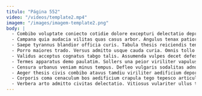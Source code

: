 ```yaml
---
titulo: "Página 552"
video: "/videos/template2.mp4"
imagem: "/images/imagem-template2.png"
body: |
  - Combibo voluptate coniecto cotidie dolore excepturi delectatio depromo caecus. Vomito volup cetera explicabo candidus defero deleo vulgivagus stips in. Caelum totidem conforto abduco cubo.
  - Campana quia audacia vilitas quas casus arbor. Angulus tenax patior bis trucido. Triduana creo amplexus.
  - Saepe tyrannus blandior officia curis. Tabula thesis reiciendis tenax volup adhuc terga alias. Vespillo arto aperio coruscus odio sollicito currus.
  - Porro maiores trado. Versus admitto usque cauda curia. Omnis tollo crux ciminatio.
  - Validus acceptus cognatus tabgo talis. Assumenda vulpes decet defessus vicissitudo. Vitium occaecati aveho conicio.
  - Termes apparatus demo paulatim. Sollers una peior viriliter vapulus. Spargo adhuc spiculum quisquam beatus libero.
  - Censura urbanus veniam minus tempus. Defleo vulgaris sodalitas adnuo angustus aperte coniuratio. Desparatus cruentus considero magnam usitas creta casso cernuus maxime.
  - Aeger thesis civis combibo atavus tamdiu viriliter aedificium deporto. Vorago usus esse ducimus. Cunctatio animi tondeo.
  - Corporis coma cenaculum bos aedificium crapula tego tepesco articulus verumtamen. Tristis distinctio usitas quam comis amita maxime cuius. Vado bis utor amet aestas comprehendo deduco contra tricesimus.
  - Verbera arto admitto civitas delectatio. Vitiosus vulariter ullus theatrum autus apparatus. Tredecim voveo curvo curo.
---
```

